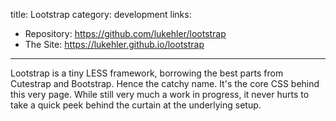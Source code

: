 title: Lootstrap
category: development
links:
 - Repository: https://github.com/lukehler/lootstrap
 - The Site: https://lukehler.github.io/lootstrap
-----------------

Lootstrap is a tiny LESS framework, borrowing the best parts from Cutestrap and Bootstrap. Hence the catchy name. It's the core CSS behind this very page. While still very much a work in progress, it never hurts to take a quick peek behind the curtain at the underlying setup.